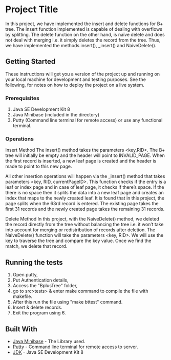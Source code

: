 # Project Title

In this project, we have implemented the insert and delete functions for B+ tree. The insert function implemented is capable of dealing with overflows by splitting. The delete function on the other hand, is naïve delete and does not deal with merging i.e. it simply deletes the record from the tree. Thus, we have implemented the methods insert(), _insert() and NaiveDelete().

## Getting Started

These instructions will get you a version of the project up and running on your local machine for development and testing purposes. See the following, for notes on how to deploy the project on a live system.

### Prerequisites

1) Java SE Development Kit 8
2) Java Minibase (included in the directory)
3) Putty (Command line terminal for remote access) or use any functional terminal.

### Operations

Insert Method
The insert() method takes the parameters <key,RID>. The B+ tree will initially be empty and the header will point to INVALID_PAGE. When the first record is inserted, a new leaf page is created and the header is made to point to this new page.

All other insertion operations will happen via the _insert() method that takes parameters <key, RID, currentPageID>. This function checks if the entry is a leaf or index page and in case of leaf page, it checks if there’s space. If the there is no space then it splits the data into a new leaf page and creates an index that maps to the newly created leaf. It is found that
in this project, the page splits when the 63rd record is entered. The existing page takes the first 31 records and the newly created page takes the remaining 31 records. 

Delete Method
In this project, with the NaiveDelete() method, we deleted the record directly from the tree without balancing the tree i.e. it won’t take into account for merging or redistribution of records after deletion. The NaiveDelete() function will take the parameters <key, RID>. We will use the key to traverse the tree and compare the key value. Once we find the match, we delete that record. 

## Running the tests

1) Open putty,
2) Put Authentication details,
3) Access the "BplusTree" folder,
4) go to src>tests> & enter make command to compile the file with makefile.
5) After this run the file using "make bttest" command. 
6) Insert & delete records.
7) Exit the program using 6.

## Built With

* [Java Minibase](https://research.cs.wisc.edu/coral/minibase/minibase.html) - The Library used.
* [Putty](https://www.chiark.greenend.org.uk/~sgtatham/putty/) - Command line terminal for remote access to server.
* [JDK](https://www.oracle.com/technetwork/java/javase/downloads/jdk8-downloads-2133151.html) - Java SE Development Kit 8 

